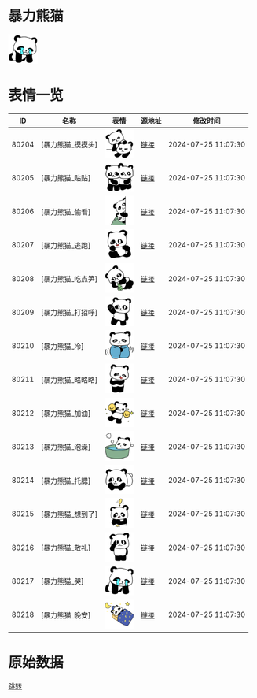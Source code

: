 # 暴力熊猫

<img src="./cover.png" height="60" alt="cover" />

# 表情一览

|ID|名称|表情|源地址|修改时间|
|----|----|----|----|----|
|80204|[暴力熊猫_摸摸头]|<img src="./pic/080204_%5B暴力熊猫_摸摸头%5D.png" height="60" alt="摸摸头"/>|[链接](https://i0.hdslb.com/bfs/garb/bfbcff51e96ecf623e126616d7ffdcbeedca1f24.png)|2024-07-25 11:07:30|
|80205|[暴力熊猫_贴贴]|<img src="./pic/080205_%5B暴力熊猫_贴贴%5D.png" height="60" alt="贴贴"/>|[链接](https://i0.hdslb.com/bfs/garb/a3d83fe406ffe39ec9a83114c7d031dc1be06512.png)|2024-07-25 11:07:30|
|80206|[暴力熊猫_偷看]|<img src="./pic/080206_%5B暴力熊猫_偷看%5D.png" height="60" alt="偷看"/>|[链接](https://i0.hdslb.com/bfs/garb/311cc233c23399ed733acb0db058c96c2cad6516.png)|2024-07-25 11:07:30|
|80207|[暴力熊猫_逃跑]|<img src="./pic/080207_%5B暴力熊猫_逃跑%5D.png" height="60" alt="逃跑"/>|[链接](https://i0.hdslb.com/bfs/garb/7889576fa007d01853ffb9ad0b5b3e96e443c30f.png)|2024-07-25 11:07:30|
|80208|[暴力熊猫_吃点笋]|<img src="./pic/080208_%5B暴力熊猫_吃点笋%5D.png" height="60" alt="吃点笋"/>|[链接](https://i0.hdslb.com/bfs/garb/e99018f4698af0d3ad121d7eb157d5e0c93822a6.png)|2024-07-25 11:07:30|
|80209|[暴力熊猫_打招呼]|<img src="./pic/080209_%5B暴力熊猫_打招呼%5D.png" height="60" alt="打招呼"/>|[链接](https://i0.hdslb.com/bfs/garb/9d4a99aa1a53c6920cbdfb8b18403ebf733ccecd.png)|2024-07-25 11:07:30|
|80210|[暴力熊猫_冷]|<img src="./pic/080210_%5B暴力熊猫_冷%5D.png" height="60" alt="冷"/>|[链接](https://i0.hdslb.com/bfs/garb/344756115a6e5abef8378eab6509fc30200d5ff8.png)|2024-07-25 11:07:30|
|80211|[暴力熊猫_略略略]|<img src="./pic/080211_%5B暴力熊猫_略略略%5D.png" height="60" alt="略略略"/>|[链接](https://i0.hdslb.com/bfs/garb/0aaa05acc726251ef2c4759f4b79b1d0c3d9cd1f.png)|2024-07-25 11:07:30|
|80212|[暴力熊猫_加油]|<img src="./pic/080212_%5B暴力熊猫_加油%5D.png" height="60" alt="加油"/>|[链接](https://i0.hdslb.com/bfs/garb/8702270228fbdb970075b83a6a00c907cce2b1c1.png)|2024-07-25 11:07:30|
|80213|[暴力熊猫_泡澡]|<img src="./pic/080213_%5B暴力熊猫_泡澡%5D.png" height="60" alt="泡澡"/>|[链接](https://i0.hdslb.com/bfs/garb/1467fcee965f810ade6ae4f568915be9744f5899.png)|2024-07-25 11:07:30|
|80214|[暴力熊猫_托腮]|<img src="./pic/080214_%5B暴力熊猫_托腮%5D.png" height="60" alt="托腮"/>|[链接](https://i0.hdslb.com/bfs/garb/1ae5ccd35329f83b1406af2de71d04e10a01425e.png)|2024-07-25 11:07:30|
|80215|[暴力熊猫_想到了]|<img src="./pic/080215_%5B暴力熊猫_想到了%5D.png" height="60" alt="想到了"/>|[链接](https://i0.hdslb.com/bfs/garb/140b6111d97c1cd2f148f9d3e8a5c2dc7ad5df8a.png)|2024-07-25 11:07:30|
|80216|[暴力熊猫_敬礼]|<img src="./pic/080216_%5B暴力熊猫_敬礼%5D.png" height="60" alt="敬礼"/>|[链接](https://i0.hdslb.com/bfs/garb/1d4a3615ab21f1234be6c09cabac23ae615ace83.png)|2024-07-25 11:07:30|
|80217|[暴力熊猫_哭]|<img src="./pic/080217_%5B暴力熊猫_哭%5D.png" height="60" alt="哭"/>|[链接](https://i0.hdslb.com/bfs/garb/f875685bcdbc5f6306279f333e05f6e7b5e13e34.png)|2024-07-25 11:07:30|
|80218|[暴力熊猫_晚安]|<img src="./pic/080218_%5B暴力熊猫_晚安%5D.png" height="60" alt="晚安"/>|[链接](https://i0.hdslb.com/bfs/garb/8086feca4fa249283182a41005a77b17ffd9a7bb.png)|2024-07-25 11:07:30|

# 原始数据

[跳转](./raw.json)

